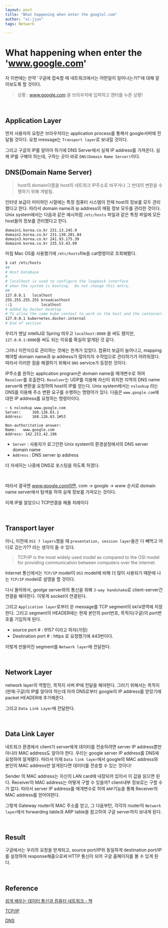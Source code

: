 ```yaml
---
layout: post
title: "What happening when enter the googlel.com"
author: "xi-jjun"
tags: Network

---
```


# What happening when enter the 'www.google.com'

자 이번에는 만약 '구글에 접속할 때 네트워크에서는 어떤일이 일어나는가?'에 대해 알아보도록 할 것이다.

> 상황 : www.google.com 을 브라우저에 입력하고 엔터를 누른 상황!

<br>

## Application Layer

먼저 사용자의 요청은 브라우저라는 application process를 통해서 google서버에 전달될 것이다. 요청 message는 `Transport layer`로 보내질 것이다.

그리고 구글의 IP를 알아야 하기에 DNS Server에서 실제 IP address를 가져온다. 실제 IP를 구해야 하는데, 구하는 곳이 바로 `DNS(Domain Name Server)`이다.

## DNS(Domain Name Server)

> host의 domain이름을 host의 네트워크 IP주소로 바꾸거나 그 반대의 변환을 수행하기 위해 개발됨.

인터넷 보급이 미미하던 시절에는 특정 컴퓨터 시스템이 전체 host의 정보를 모두 관리했다고 한다. 따라서 domain name과 ip address의 매핑 정보 모두를 관리한 것이다. Unix system에서는 다음과 같은 예시처럼 `/etc/hosts` 파일과 같은 특정 파일에 모든 host들의 정보를 관리했다고 한다.

```text
domain1.korea.co.kr 231.13.245.9
domain2.korea.co.kr 231.130.201.84
domain3.korea.co.kr 241.93.175.39
domain4.korea.co.kr 235.53.43.99
```

마침 Mac OS를 사용했기에 `/etc/hosts`file을 cat명령어로 조회해봤다.

```sh
$ cat /etc/hosts
##
# Host Database
#
# localhost is used to configure the loopback interface
# when the system is booting.  Do not change this entry.
##
127.0.0.1	localhost
255.255.255.255	broadcasthost
::1             localhost
# Added by Docker Desktop
# To allow the same kube context to work on the host and the container:
127.0.0.1 kubernetes.docker.internal
# End of section
```

우리가 맨날 intelliJ로 Spring 띄우고 `localhost:8080` 을 써도 됐지만, `127.0.0.1:8080`을 써도 되는 이유를 확실히 알게된 것 같다.

그러나 이런식으로 관리하는 것에는 한계가 있었다. 컴퓨터 보급이 늘어나고, mapping해야할 domain name과 ip address가 많아지자 수작업으로 관리하기가 어려워졌다. 따라서 이러한 점을 해결하기 위해서 `DNS` service가 등장한 것이다.

IP주소를 원하는 application program은 domain name을 매개변수로 하여 `Resolver`를 호출한다. `Resolver`는 UDP를 이용해 자신이 위치한 지역의 DNS name server에 변환을 요청하여 host의 IP를 얻는다. Unix system에서는 `nslookup` 라는 DNS를 이용해 주소 변환 요구를 수행하는 명령어가 있다. 다음은 `www.google.com`에 대한 IP address를 요청하는 명령어이다.

```console
~ $ nslookup www.google.com 
Server:		168.126.63.1
Address:	168.126.63.1#53

Non-authoritative answer:
Name:	www.google.com
Address: 142.251.42.196
```

- `Server` : 사용자가 로그인한 Unix system의 환경설정에서의 DNS server domain name
- `Address` : DNS server ip address

더 자세히는 나중에 DNS로 포스팅을 하도록 하겠다.

<br>

따라서 결국엔 www.google.com라면, com → google → www 순서로 domain name server에서 탐색을 하여 실제 정보를 가져오는 것이다.

이제 IP를 알았으니 TCP연결을 해줄 차례이다 

<br>

## Transport layer

아니, 이전에 `OSI 7 layers`했을 때 `presentation, session layer`들은 다 빼먹고 어디로 갔는가?? 라는 생각이 들 수 있다. 

> TCP/IP is the most widely used model as compared to the OSI model for providing communication between computers over the internet. 

Internet 통신에서는 `TCP/IP` model이 `OSI` model에 비해 더 많이 사용되기 때문에 나는 `TCP/IP` model로 설명을 할 것이다.

다시 돌아와서, goolge server와의 통신을 위해 `3-way handshake`로 client-server간 연결을 해야한다. 이렇게 socket이 연결된다.

그리고 `Application layer`로부터 온 message를 TCP segment의 `DATA`영역에 저장한다. 그리고 segment의 HEADER에는 현재 본인의 port번호, 목적지(구글)의 port번호를 기입하게 된다. 

- source port # : 9157 이라고 하자(가정)
- Destination port # : https 로 요청했기에 443번이다.

이렇게 만들어진 segment를 `Network layer`에 전달한다.

<br>

## Network Layer

network layer의 역할인, 목적지 서버 IP에 전달을 해야한다. 그러기 위해서는 목적지(현재:구글)의 IP를 알아야 하는데 아까 DNS로부터 google의 IP address를 받았기에 packet HEADER에 추가해준다.

그리고 `Data Link Layer`에 전달한다.

<br>

## Data Link Layer

네트워크 환경에서 client가 server에게 데이터를 전송하려면 server IP address뿐만 아니라 MAC address도 알아야 한다. 우리는 google server IP address를 DNS에 요청하여 알게됐다. 따라서 이제 `Data link layer`에서 google의 MAC address와 본인의 MAC address만 알게된다면 데이터를 전송할 수 있는 것이다!

Sender 의 MAC address는 자신의 LAN card에 내장되어 있어서 이 값을 읽으면 된다. Receiver의 MAC address는 어떻게 구할 수 있을까? client내부 정보로는 구할 수가 없다. 따라서 server IP address를 매개변수로 하여 `ARP`기능을 통해 Receiver의 MAC address를 얻어야한다. 

그렇게 Gateway router의 MAC 주소를 얻고, 그 다음부턴, 각각의 router의 `Network layer`에서 forwarding table과 ARP table을 참고하여 구글 server까지 보내게 된다.

<br>

## Result

구글에서는 우리의 요청을 받게되고, source port/IP와 동일하게 destination port/IP를 설정하여 response해줌으로써 HTTP 통신이 되어 구글 홈페이지를 볼 수 있게 된다.

<br>

## Reference

[쉽게 배우는 데이터 통신과 컴퓨터 네트워크 - 책](http://www.kyobobook.co.kr/product/detailViewKor.laf?mallGb=KOR&ejkGb=KOR&barcode=9791156643043)

[TCP/IP](https://www.javatpoint.com/osi-vs-tcp-ip)

[DNS](https://ko.wikipedia.org/wiki/%EB%8F%84%EB%A9%94%EC%9D%B8_%EB%84%A4%EC%9E%84_%EC%8B%9C%EC%8A%A4%ED%85%9C)

